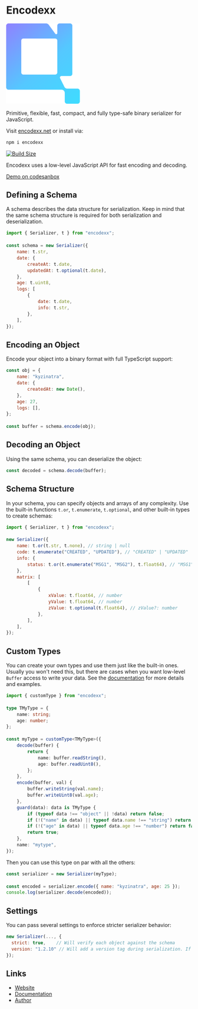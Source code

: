 # Encodexx

<img src="https://raw.githubusercontent.com/kyzinatra/encodexx/master/public/logo.svg" alt="logo" width="200"/>

Primitive, flexible, fast, compact, and fully type-safe binary serializer for JavaScript.

Visit [encodexx.net](https://encodexx.net) or install via:

```bash
npm i encodexx
```

[![Build Size](https://img.shields.io/bundlephobia/minzip/encodexx?label=bundle%20size&style=flat&colorA=000000&colorB=000000)](https://bundlephobia.com/result?p=encodexx)

Encodexx uses a low-level JavaScript API for fast encoding and decoding.

[Demo on codesanbox](https://codesandbox.io/p/sandbox/gd4jhj)

## Defining a Schema

A schema describes the data structure for serialization. Keep in mind that the same schema structure is required for both serialization and deserialization.

```js
import { Serializer, t } from "encodexx";

const schema = new Serializer({
	name: t.str,
	date: {
		createAt: t.date,
		updatedAt: t.optional(t.date),
	},
	age: t.uint8,
	logs: [
		{
			date: t.date,
			info: t.str,
		},
	],
});
```

## Encoding an Object

Encode your object into a binary format with full TypeScript support:

```js
const obj = {
	name: "kyzinatra",
	date: {
		createdAt: new Date(),
	},
	age: 27,
	logs: [],
};

const buffer = schema.encode(obj);
```

## Decoding an Object

Using the same schema, you can deserialize the object:

```js
const decoded = schema.decode(buffer);
```

## Schema Structure

In your schema, you can specify objects and arrays of any complexity. Use the built-in functions `t.or`, `t.enumerate`, `t.optional`, and other built-in types to create schemas:

```js
import { Serializer, t } from "encodexx";

new Serializer({
	name: t.or(t.str, t.none), // string | null
	code: t.enumerate("CREATED", "UPDATED"), // "CREATED" | "UPDATED"
	info: {
		status: t.or(t.enumerate("MSG1", "MSG2"), t.float64), // "MSG1" | "MSG2" | number
	},
	matrix: [
		[
			{
				xValue: t.float64, // number
				yValue: t.float64, // number
				zValue: t.optional(t.float64), // zValue?: number
			},
		],
	],
});
```

## Custom Types

You can create your own types and use them just like the built-in ones. Usually you won't need this, but there are cases when you want low-level `Buffer` access to write your data. See the [documentation](https://encodexx.net/docs) for more details and examples.

```ts
import { customType } from "encodexx";

type TMyType = {
	name: string;
	age: number;
};

const myType = customType<TMyType>({
	decode(buffer) {
		return {
			name: buffer.readString(),
			age: buffer.readUint8(),
		};
	},
	encode(buffer, val) {
		buffer.writeString(val.name);
		buffer.writeUint8(val.age);
	},
	guard(data): data is TMyType {
		if (typeof data !== "object" || !data) return false;
		if (!("name" in data) || typeof data.name !== "string") return false;
		if (!("age" in data) || typeof data.age !== "number") return false;
		return true;
	},
	name: "mytype",
});
```

Then you can use this type on par with all the others:

```js
const serializer = new Serializer(myType);

const encoded = serializer.encode({ name: "kyzinatra", age: 25 });
console.log(serializer.decode(encoded));
```

## Settings

You can pass several settings to enforce stricter serializer behavior:

```js
new Serializer(..., {
  strict: true,    // Will verify each object against the schema
  version: "1.2.10" // Will add a version tag during serialization. If the versions don't match during deserialization, it will throw an error
});
```

## Links

- [Website](https://encodexx.net)
- [Documentation](https://encodexx.net/docs)
- [Author](https://github.com/kyzinatra)
